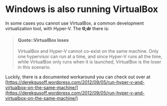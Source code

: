Windows is also running VirtualBox
==================================

In some cases you cannot use VirtualBox, a common development virtualization tool, with Hyper-V. The **tl;dr** there is:

> #### Quote::VirtualBox loses
>
> VirtualBox and Hyper-V cannot co-exist on the same machine. Only one hypervisor can run at a time, and since Hyper-V runs all the time, while VirtualBox only runs when it is launched, VirtualBox is the loser in this scenario.

Luckily, there is a documented workaround you can check out over at
[https://derekgusoff.wordpress.com/2012/09/05/run-hyper-v-and-virtualbox-on-the-same-machine/](https://derekgusoff.wordpress.com/2012/09/05/run-hyper-v-and-virtualbox-on-the-same-machine/)
